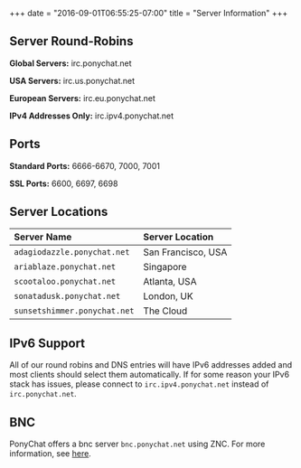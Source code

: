 +++
date = "2016-09-01T06:55:25-07:00"
title = "Server Information"
+++

## Server Round-Robins

**Global Servers:** irc.ponychat.net

**USA Servers:** irc.us.ponychat.net

**European Servers:** irc.eu.ponychat.net

**IPv4 Addresses Only:** irc.ipv4.ponychat.net

## Ports

**Standard Ports:** 6666-6670, 7000, 7001

**SSL Ports:** 6600, 6697, 6698

## Server Locations

| Server Name                  | Server Location    |
|:---------------------------- |:------------------ |
| `adagiodazzle.ponychat.net`  | San Francisco, USA |
| `ariablaze.ponychat.net`     | Singapore          |
| `scootaloo.ponychat.net`     | Atlanta, USA       |
| `sonatadusk.ponychat.net`    | London, UK         |
| `sunsetshimmer.ponychat.net` | The Cloud          |

## IPv6 Support

All of our round robins and DNS entries will have IPv6 addresses added and most 
clients should select them automatically. If for some reason your IPv6 stack 
has issues, please connect to `irc.ipv4.ponychat.net` instead of 
`irc.ponychat.net`.

## BNC

PonyChat offers a bnc server `bnc.ponychat.net` using ZNC. For more 
information, see [here](/help/bnc).
